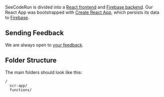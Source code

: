 SeeCodeRun is divided into a [React frontend](/scr-app/) and [Firebase backend](/functions/).
Our React App was bootstrapped with [Create React App](https://github.com/facebookincubator/create-react-app),
 which persists its data to [Firebase](https://firebase.google.com).

## Sending Feedback

We are always open to [your feedback](https://github.com/devuxd/SeeCodeRun/issues).

## Folder Structure

The main folders should look like this:

```
/
  scr-app/
  functions/
```


